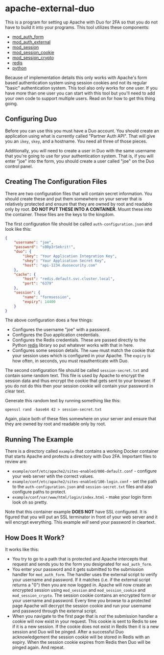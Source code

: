 # apache-external-duo
This is a program for setting up Apache with Duo for 2FA so that you do not
have to build it into your programs. This tool utilizes these components:

* [mod_auth_form](https://httpd.apache.org/docs/2.4/mod/mod_auth_form.html)
* [mod_auth_external](https://github.com/phokz/mod-auth-external)
* [mod_session](https://httpd.apache.org/docs/2.4/mod/mod_session.html)
* [mod_session_cookie](https://httpd.apache.org/docs/2.4/mod/mod_session_cookie.html)
* [mod_session_crypto](https://httpd.apache.org/docs/2.4/mod/mod_session_crypto.html)
* [redis](https://redis.io)
* [python](https://www.python.org)

Because of implementation details this only works with Apache's form based
authentication system using session cookies and not its regular "basic"
authentication system. This tool also only works for one user. If you have more
than one user you can start with this tool but you'll need to add your own code
to support multiple users. Read on for how to get this thing going.

## Configuring Duo

Before you can use this you must have a Duo account. You should create an
application using what is currently called "Partner Auth API". That will give
you an `ikey`, `skey`, and a hostname. You need all three of those pieces.

Additionally, you will need to create a user in Duo with the same username that
you're going to use for your authentication system. That is, if you will enter
"joe" into the form, you should create a user called "joe" on the Duo control
panel.

## Creating The Configuration Files

There are two configuration files that will contain secret information. You
should create these and put them somewhere on your server that is relatively
protected and ensure that they are owned by root and readable only by root.
**DO NOT PUT THESE INTO A CONTAINER.** Mount these into the container. These
files are the keys to the kingdom.

The first configuration file should be called `auth-configuration.json` and
look like this:

```json
{
    "username": "joe",
    "password": "s00p3rSekrit!",
    "duo": {
        "ikey": "Your Application Integration Key",
        "skey": "Your Application Secret Key",
        "host": "api-1234.duosecurity.com"
    },
    "cache": {
        "host": "redis.default.svc.cluster.local",
        "port": "6379"
    },
    "session": {
        "name": "formsession",
        "expiry": 14400
    }
}
```

The above configuration does a few things:

* Configures the username "joe" with a password.
* Configures the Duo application credentials.
* Configures the Redis credentials. These are passed directly to the Python
  [redis](https://pypi.org/project/redis/) library so put whatever works with
  that in here.
* Configures some session details. The `name` must match the cookie that your
  session uses which is configured in your Apache. The `expiry` is how often,
  in seconds, you must reauthenticate with Duo.

The second configuration file should be called `session-secret.txt` and contain
some random text. This file is used by Apache to encrypt the session data and
thus encrypt the cookie that gets sent to your browser. If you do not do this
then your session cookie will contain your password in clear text.

Generate this random text by running something like this:

```
openssl rand -base64 42 > session-secret.txt
```

Again, place both of these files somewhere on your server and ensure that they
are owned by root and readable only by root.

## Running The Example

There is a directory called `example` that contains a working Docker container
that starts Apache and protects a directory with Duo 2FA. Important files to
review are:

* `example/conf/etc/apache2/sites-enabled/000-default.conf` - configure your
  web server wtih the correct values.
* `example/conf/etc/apache2/sites-enabled/100-login.conf` - set the path to
  the `auth-configuration.json` and `session-secret.txt` files and also
  configure paths to protect.
* `example/conf/var/www/html/login/index.html` - make your login form look oh
  so pretty.

Note that this container example **DOES NOT** have SSL configured. It is
figured that you will put an SSL terminator in front of your web server and it
will encrypt everything. This example _will_ send your password in cleartext.

## How Does It Work?

It works like this:

* You try to go to a path that is protected and Apache intercepts that request
  and sends you to the form you designated for `mod_auth_form`.
* You enter your password and it gets submitted to the submission handler for
  `mod_auth_form`. The handler uses the external script to verify your username
  and password. If it matches (i.e. if the external script returns a "0") then
  you are now logged in. Apache will now create an encrypted session using
  `mod_session` and `mod_session_cookie` and `mod_session_crypto`. The session
  cookie contains an encrypted form or your username and password. Every time
  you browse to a protected page Apache will decrypt the session cookie and run
  your username and password through the external script.
* When you navigate to the first page that is _not_ the submission handler a
  cookie will now exist in your request. This cookie is sent to Redis to see if
  it is a new session. If the cookie does not exist in Redis then it is a new
  session and Duo will be pinged. After a successful Duo acknowledgement the
  session cookie will be stored in Redis with an expiry. When the session
  cookie expires from Redis then Duo will be pinged again. And repeat.
